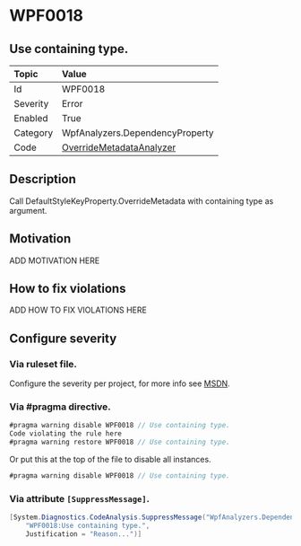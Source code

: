 # WPF0018
## Use containing type.

| Topic    | Value
| :--      | :--
| Id       | WPF0018
| Severity | Error
| Enabled  | True
| Category | WpfAnalyzers.DependencyProperty
| Code     | [OverrideMetadataAnalyzer]([OverrideMetadataAnalyzer](https://github.com/DotNetAnalyzers/WpfAnalyzers/blob/master/WpfAnalyzers/Analyzers/OverrideMetadataAnalyzer.cs))

## Description

Call DefaultStyleKeyProperty.OverrideMetadata with containing type as argument.

## Motivation

ADD MOTIVATION HERE

## How to fix violations

ADD HOW TO FIX VIOLATIONS HERE

<!-- start generated config severity -->
## Configure severity

### Via ruleset file.

Configure the severity per project, for more info see [MSDN](https://msdn.microsoft.com/en-us/library/dd264949.aspx).

### Via #pragma directive.
```C#
#pragma warning disable WPF0018 // Use containing type.
Code violating the rule here
#pragma warning restore WPF0018 // Use containing type.
```

Or put this at the top of the file to disable all instances.
```C#
#pragma warning disable WPF0018 // Use containing type.
```

### Via attribute `[SuppressMessage]`.

```C#
[System.Diagnostics.CodeAnalysis.SuppressMessage("WpfAnalyzers.DependencyProperty", 
    "WPF0018:Use containing type.", 
    Justification = "Reason...")]
```
<!-- end generated config severity -->
